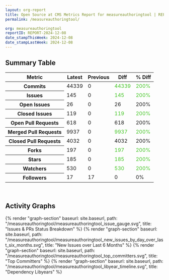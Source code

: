 ```yaml
---
layout: org-report
title: Open Source at CMS Metrics Report for measureauthoringtool | REPORT-2024-12-08
permalink: /measureauthoringtool/

org: measureauthoringtool
reportID: REPORT-2024-12-08
date_stampThisWeek: 2024-12-08
date_stampLastWeek: 2024-12-08
---
```

<div class="summary-table">
  <table class="usa-table usa-table--borderless">
    <h2> Summary Table </h2>
    <thead>
      <tr>
        <th scope="col">Metric</th>
        <th scope="col">Latest</th>
        <th scope="col">Previous</th>
        <th scope="col">Diff</th>
        <th scope="col">% Diff</th>
      </tr>
    </thead>
    <tbody>
      <tr>
        <th scope="row">Commits</th>
        <td>44339</td>
        <td>0</td>
        <td style="color: #45c527" >44339</td>
        <td style="color: #45c527" >200%</td>
      </tr>
      <tr>
        <th scope="row">Issues</th>
        <td>145</td>
        <td>0</td>
        <td style="color: #45c527" >145</td>
        <td style="color: #45c527" >200%</td>
      </tr>
      <tr>
        <th scope="row">Open Issues</th>
        <td>26</td>
        <td>0</td>
        <td style="" >26</td>
        <td style="" >200%</td>
      </tr>
      <tr>
        <th scope="row">Closed Issues</th>
        <td>119</td>
        <td>0</td>
        <td style="color: #45c527" >119</td>
        <td style="color: #45c527" >200%</td>
      </tr>
      <tr>
        <th scope="row">Open Pull Requests</th>
        <td>618</td>
        <td>0</td>
        <td style="" >618</td>
        <td style="" >200%</td>
      </tr>
      <tr>
        <th scope="row">Merged Pull Requests</th>
        <td>9937</td>
        <td>0</td>
        <td style="color: #45c527" >9937</td>
        <td style="color: #45c527" >200%</td>
      </tr>
      <tr>
        <th scope="row">Closed Pull Requests</th>
        <td>4032</td>
        <td>0</td>
        <td style="" >4032</td>
        <td style="" >200%</td>
      </tr>
      <tr>
        <th scope="row">Forks</th>
        <td>197</td>
        <td>0</td>
        <td style="color: #45c527" >197</td>
        <td style="color: #45c527" >200%</td>
      </tr>
      <tr>
        <th scope="row">Stars</th>
        <td>185</td>
        <td>0</td>
        <td style="color: #45c527" >185</td>
        <td style="color: #45c527" >200%</td>
      </tr>
      <tr>
        <th scope="row">Watchers</th>
        <td>530</td>
        <td>0</td>
        <td style="color: #45c527" >530</td>
        <td style="color: #45c527" >200%</td>
      </tr>
      <tr>
        <th scope="row">Followers</th>
        <td>17</td>
        <td>17</td>
        <td style="" >0</td>
        <td style="" >0%</td>
      </tr>
    </tbody>
  </table>
</div>
<div class="graph-container">
  <br>
  <h2>Activity Graphs</h2>
  <div class="all-graphs">
    <!--- Issues/PRs Status Breakdown Graph -->
    {% render "graph-section" baseurl: site.baseurl, path: "/measureauthoringtool/measureauthoringtool_issue_gauge.svg", title: "Issues & PRs Status Breakdown" %}
    <!-- New Issues over Last 6 Months -->
    {% render "graph-section" baseurl: site.baseurl, path: "/measureauthoringtool/measureauthoringtool_new_issues_by_day_over_last_six_months.svg", title: "New Issues over Last 6 Months" %}
    <!-- Top Committers Bar Graph -->
    {% render "graph-section" baseurl: site.baseurl, path: "/measureauthoringtool/measureauthoringtool_top_committers.svg", title: "Top Committers" %}
    <!-- Libyear Timeline Graph -->
    {% render "graph-section" baseurl: site.baseurl, path: "/measureauthoringtool/measureauthoringtool_libyear_timeline.svg", title: "Dependency Libyears" %}
  </div>
</div>